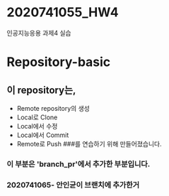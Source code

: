 # 2020741055_HW4
인공지능응용 과제4 실습

# Repository-basic
## 이 repository는, 
* Remote repository의 생성
* Local로 Clone
* Local에서 수정
* Local에서 Commit
* Remote로 Push
###를 연습하기 위해 만들어졌습니다.

### 이 부분은 'branch_pr'에서 추가한 부분입니다.
  
### 2020741065- 안인균이 브랜치에 추가한거
  